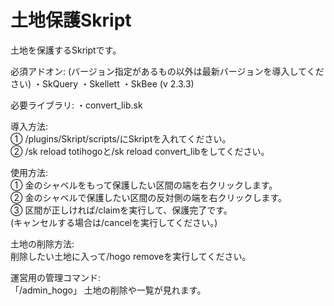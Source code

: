 # 土地保護Skript
土地を保護するSkriptです。

必須アドオン:
(バージョン指定があるもの以外は最新バージョンを導入してください)
・SkQuery
・Skellett
・SkBee (v 2.3.3)

必要ライブラリ:
・convert_lib.sk

導入方法:  
① /plugins/Skript/scripts/にSkriptを入れてください。  
② /sk reload totihogoと/sk reload convert_libをしてください。  

使用方法:  
① 金のシャベルをもって保護したい区間の端を右クリックします。  
② 金のシャベルで保護したい区間の反対側の端を右クリックします。  
③ 区間が正しければ/claimを実行して、保護完了です。  
(キャンセルする場合は/cancelを実行してください。)

土地の削除方法:  
削除したい土地に入って/hogo removeを実行してください。  

運営用の管理コマンド:  
「/admin_hogo」 土地の削除や一覧が見れます。
